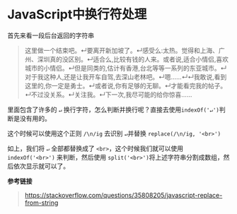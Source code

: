 # JavaScript中换行符处理
首先来看一段后台返回的字符串

>这里做一个结束吧。↵要离开新加坡了。↵感受么:太热。觉得和上海、广州、深圳真的没区别。↵适合么,比较有钱的人来。或者说,适合小情侣,喜欢城市的小情侣。↵但是同类的,估计有香港,台北等等一系列的东亚城市。↵对于我这种人,还是让我开车自驾,去深山老林吧。↵嗯......↵↵我敢说,看到这里的,你一定是勇士。↵或者说,你有足够的无聊。↵才能看完我的帖子。↵不过没关系。↵关注我。↵下一次,我尽可能的给你惊喜......

里面包含了许多的 ` ↵ ` 换行字符，怎么判断并换行呢？直接去使用` indexOf('↵') `判断是没有用的。

这个时候可以使用这个正则 `/\n/ig` 去识别 ` ↵ `并替换 `replace(/\n/ig, '<br>')`

如上，我们将 ` ↵ ` 全部都替换成了 ` <br> `，这个时候我们就可以使用 ` indexOf('<br>') ` 来判断，然后使用 ` split('<br>') `将上述字符串分割成数组，然后依次显示就可以了。

**参考链接**
>https://stackoverflow.com/questions/35808205/javascript-replace-from-string


